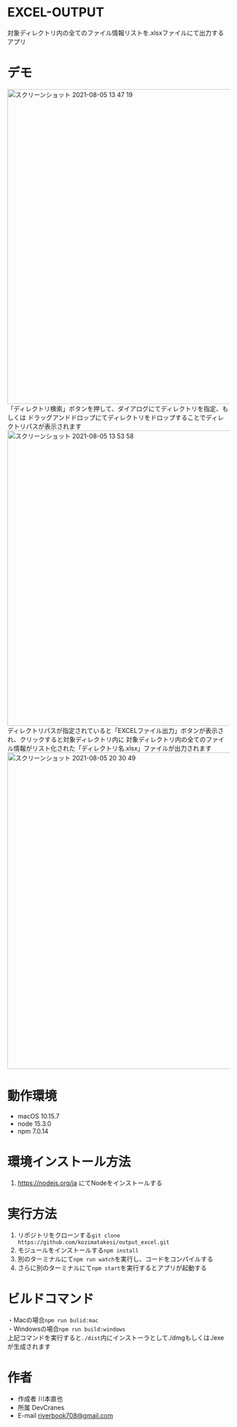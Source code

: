 # EXCEL-OUTPUT

対象ディレクトリ内の全てのファイル情報リストを.xlsxファイルにて出力するアプリ

# デモ

<img width="712" alt="スクリーンショット 2021-08-05 13 47 19" src="https://user-images.githubusercontent.com/58904417/128292693-8fb46e16-6dd1-4819-aad2-3878401ccdd2.png">
「ディレクトリ検索」ボタンを押して、ダイアログにてディレクトリを指定、もしくは
ドラッグアンドドロップにてディレクトリをドロップすることでディレクトリパスが表示されます  
<img width="668" alt="スクリーンショット 2021-08-05 13 53 58" src="https://user-images.githubusercontent.com/58904417/128293032-b1367a61-997b-4d34-8ce0-52314a28150a.png">
ディレクトリパスが指定されていると「EXCELファイル出力」ボタンが表示され、クリックすると対象ディレクトリ内に
対象ディレクトリ内の全てのファイル情報がリスト化された「ディレクトリ名.xlsx」ファイルが出力されます
<img width="716" alt="スクリーンショット 2021-08-05 20 30 49" src="https://user-images.githubusercontent.com/58904417/128343757-ef556fef-e72e-4626-ab2a-96f9dac4e7a3.png">




# 動作環境

* macOS 10.15.7
* node 15.3.0
* npm 7.0.14

# 環境インストール方法

1. https://nodejs.org/ja にてNodeをインストールする  


# 実行方法

1. リポジトリをクローンする```git clone https://github.com/kozimatakesi/output_excel.git```
2. モジュールをインストールする```npm install```
3. 別のターミナルにて```npm run watch```を実行し、コードをコンパイルする
4. さらに別のターミナルにて```npm start```を実行するとアプリが起動する

# ビルドコマンド

・Macの場合```npm run bulid:mac```  
・Windowsの場合```npm run build:windows```  
上記コマンドを実行すると```./dist```内にインストーラとして./dmgもしくは./exeが生成されます

# 作者

* 作成者 川本直也
* 所属 DevCranes
* E-mail riverbook708@gmail.com
